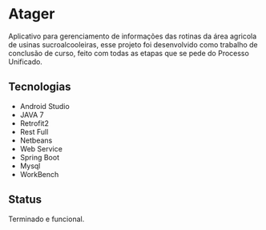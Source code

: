# Atager
Aplicativo para gerenciamento de informações das rotinas da área agricola de usinas sucroalcooleiras, esse projeto foi desenvolvido 
como trabalho de conclusão de curso, feito com todas as etapas que se pede do Processo Unificado.

Tecnologias
--
- Android Studio
- JAVA 7
- Retrofit2
-	Rest Full
-	Netbeans
-	Web Service
-	Spring Boot
-	Mysql
-	WorkBench

Status
--
Terminado e funcional.

